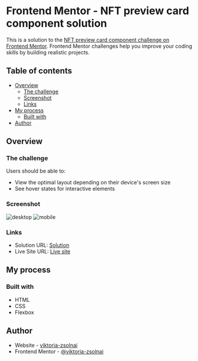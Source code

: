 # Frontend Mentor - NFT preview card component solution

This is a solution to the [NFT preview card component challenge on Frontend Mentor](https://www.frontendmentor.io/challenges/nft-preview-card-component-SbdUL_w0U). Frontend Mentor challenges help you improve your coding skills by building realistic projects. 

## Table of contents

- [Overview](#overview)
  - [The challenge](#the-challenge)
  - [Screenshot](#screenshot)
  - [Links](#links)
- [My process](#my-process)
  - [Built with](#built-with)
- [Author](#author)


## Overview

### The challenge

Users should be able to:

- View the optimal layout depending on their device's screen size
- See hover states for interactive elements

### Screenshot

![desktop](https://user-images.githubusercontent.com/69672443/151701728-85399e4f-8ea7-4d51-abe8-0f574427e28d.png)
![mobile](https://user-images.githubusercontent.com/69672443/151701750-53daa543-91c9-4266-8c19-94758725d7de.png)


### Links

- Solution URL: [Solution](https://www.frontendmentor.io/solutions/nft-preview-card-component-Yb1-T2UHa)
- Live Site URL: [Live site](https://viktoria-zsolnai.github.io/nft-preview-card-component-main/)

## My process

### Built with

- HTML
- CSS 
- Flexbox

## Author

- Website - [viktoria-zsolnai](https://github.com/viktoria-zsolnai)
- Frontend Mentor - [@viktoria-zsolnai](https://www.frontendmentor.io/profile/viktoria-zsolnai)

